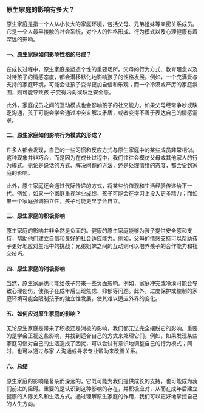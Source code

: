 ### 原生家庭的影响有多大？

原生家庭是指一个人从小长大的家庭环境，包括父母、兄弟姐妹等亲密关系成员。它是一个人最早接触的社会系统，对个人的性格形成、行为模式以及心理健康有着深远的影响。

#### 一、原生家庭如何影响性格的形成？

在成长过程中，原生家庭是塑造个性的重要场所。父母的行为方式、教育理念以及对待孩子的情感态度，都会潜移默化地影响孩子的性格发展。例如，一个充满爱与支持的家庭环境，可能会让孩子变得更加自信和乐观；而一个冷漠或严厉的家庭氛围，则可能导致孩
子变得内向或缺乏安全感。

此外，家庭成员之间的互动模式也会影响孩子的社交能力。如果父母经常争吵或缺乏沟通，孩子可能会学会通过冲突来解决矛盾，或者变得不善于表达自己的情感需求。

#### 二、原生家庭如何影响行为模式的形成？

许多人都会发现，自己的一些习惯和反应方式与原生家庭中的某些成员非常相似。这种现象并非巧合，而是因为在成长过程中，我们往往会模仿父母或其他家人的行为模式。无论是说话的方式、解决问题的方法，还是处理情绪的态度，都会受到家庭的影响。

此外，原生家庭还会通过代际传递的方式，将某些价值观和生活经验传递给下一代。例如，如果一个家庭重视学业成绩，孩子可能会在学习上投入更多精力；而如果一个家庭强调独立性，孩子可能更早学会自立。

#### 三、原生家庭的积极影响

原生家庭的影响并非全然是负面的。健康的原生家庭能够为孩子提供安全感和支持，帮助他们建立自信和良好的社会适应能力。例如，父母的情感支持可以帮助孩子更好地应对生活中的挑战；兄弟姐妹之间的互动则可以培养孩子的合作能力和社交技巧。

#### 四、原生家庭的消极影响

当然，原生家庭也可能给孩子带来一些负面影响。例如，家庭冲突或冷漠可能会导致心理创伤，使孩子在成年后出现焦虑、抑郁等问题。此外，过度保护或控制的家庭环境可能会限制孩子的独立性发展，使其难以适应外界的变化。

#### 五、如何应对原生家庭的影响？

无论原生家庭是带来了积极还是消极的影响，我们都无法完全摆脱它的影响。重要的是学会正视这些影响，并找到适合自己的方式来处理它们。例如，如果发现某些家庭习惯对自己的生活造成了困扰，可以尝试有意识地调整自己的行为模式；同时，也可以通过与家
人沟通或寻求专业帮助来改善关系。

#### 六、总结

原生家庭的影响是复杂而深远的，它既可能为我们提供成长的支持，也可能成为我们前进的阻碍。重要的是认识到这种影响的存在，并积极应对，从而在成年后建立健康的人际关系和生活方式。通过理解原生家庭的作用，我们可以更好地掌控自己的人生方向。
